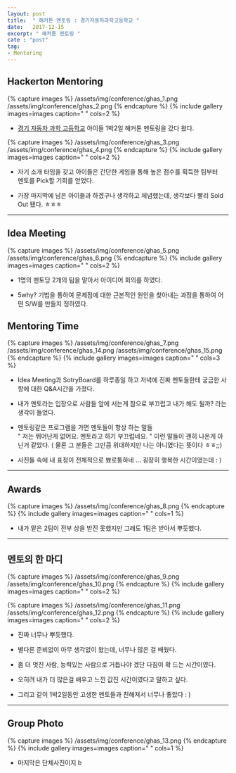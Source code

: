 ```yaml
---
layout: post
title:  " 해커톤 멘토링 : 경기자동차과학고등학교 "
date:   2017-12-15
excerpt: " 해커톤 멘토링 "
cate : "post"
tag:
- Mentoring
---
```


## Hackerton Mentoring

{% capture images %}
	/assets/img/conference/ghas_1.png
	/assets/img/conference/ghas_2.png
{% endcapture %}
{% include gallery images=images caption=" " cols=2 %}

* [경기 자동차 과학 고등학교](http://www.ghas.hs.kr/) 아이들 1박2일 해커톤 멘토링을 갔다 왔다.

{% capture images %}
	/assets/img/conference/ghas_3.png
	/assets/img/conference/ghas_4.png
{% endcapture %}
{% include gallery images=images caption=" " cols=2 %}

* 자기 소개 타임을 갖고 아이들은 간단한 게임을 통해 높은 점수를 획득한 팀부터 <br> 멘토를 Pick할 기회를 얻었다.

* 가장 마지막에 남은 아이들과 하겠구나 생각하고 체념했는데, 생각보다 빨리 Sold Out 됐다. ㅎㅎㅎ 


---

## Idea Meeting

{% capture images %}
	/assets/img/conference/ghas_5.png
	/assets/img/conference/ghas_6.png
{% endcapture %}
{% include gallery images=images caption=" " cols=2 %}

* 1명의 멘토당 2개의 팀을 맡아서 아이디어 회의를 하였다.

* 5why? 기법을 통하여 문제점에 대한 근본적인 원인을 찾아내는 과정을 통하여 어떤 S/W를 만들지 정하였다.



## Mentoring Time

{% capture images %}
	/assets/img/conference/ghas_7.png
	/assets/img/conference/ghas_14.png
	/assets/img/conference/ghas_15.png
{% endcapture %}
{% include gallery images=images caption=" " cols=3 %}

* Idea Meeting과 SotryBoard를 하루종일 하고 저녁에 진짜 멘토들한테 궁금한 사항에 대한 Q&A시간을 가졌다.

* 내가 멘토라는 입장으로 사람들 앞에 서는게 참으로 부끄럽고 내가 해도 될까? 라는 생각이 들었다.

* 멘토링같은 프로그램을 가면 멘토들이 항상 하는 말들 <br> " 저는 뛰어난게 없어요. 멘토라고 하기 부끄럽네요. " 이런 말들이 괜히 나온게 아닌거 같았다. ( 물론 그 분들은 그만큼 위대하지만 나는 아니였다는 뜻이다 ㅎㅎ;;)

* 사진들 속에 내 표정이 전체적으로 뾰로퉁하네 ... 굉장히 행복한 시간이였는데 : ) 



---

## Awards

{% capture images %}
	/assets/img/conference/ghas_8.png
{% endcapture %}
{% include gallery images=images caption=" " cols=1 %}

* 내가 맡은 2팀이 전부 상을 받진 못했지만 그래도 1팀은 받아서 뿌듯했다. 



---

## 멘토의 한 마디

{% capture images %}
	/assets/img/conference/ghas_9.png
	/assets/img/conference/ghas_10.png
{% endcapture %}
{% include gallery images=images caption=" " cols=2 %}


{% capture images %}
	/assets/img/conference/ghas_11.png
	/assets/img/conference/ghas_12.png
{% endcapture %}
{% include gallery images=images caption=" " cols=2 %}

* 진짜 너무나 뿌듯했다. 

* 별다른 준비없이 아무 생각없이 왔는데, 너무나 많은 걸 배웠다.

* 좀 더 멋진 사람, 능력있는 사람으로 거듭나야 겠단 다짐이 확 드는 시간이였다.

* 오히려 내가 더 많은걸 배우고 느낀 값진 시간이였다고 말하고 싶다.

* 그리고 같이 1박2일동안 고생한 멘토들과 친해져서 너무나 좋았다 : )

---

## Group Photo 

{% capture images %}
	/assets/img/conference/ghas_13.png
{% endcapture %}
{% include gallery images=images caption=" " cols=1 %}

* 마지막은 단체사진이지 b


